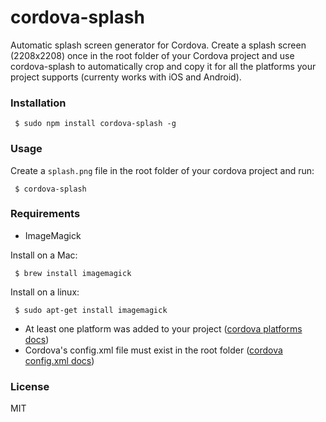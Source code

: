 # cordova-splash

Automatic splash screen generator for Cordova. Create a splash screen (2208x2208) once in the root folder of your Cordova project and use cordova-splash to automatically crop and copy it for all the platforms your project supports (currenty works with iOS and Android).

### Installation

     $ sudo npm install cordova-splash -g

### Usage

Create a ```splash.png``` file in the root folder of your cordova project and run:

     $ cordova-splash

### Requirements

- ImageMagick

Install on a Mac:

     $ brew install imagemagick
     
Install on a linux:

     $ sudo apt-get install imagemagick

- At least one platform was added to your project ([cordova platforms docs](http://cordova.apache.org/docs/en/3.4.0/guide_platforms_index.md.html#Platform%20Guides))
- Cordova's config.xml file must exist in the root folder ([cordova config.xml docs](http://cordova.apache.org/docs/en/3.4.0/config_ref_index.md.html#The%20config.xml%20File))

### License

MIT
